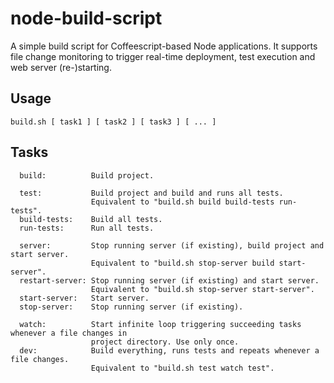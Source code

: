 node-build-script
=================

A simple build script for Coffeescript-based Node applications. It supports file
change monitoring to trigger real-time deployment, test execution and web server (re-)starting.

Usage
-----

    build.sh [ task1 ] [ task2 ] [ task3 ] [ ... ]

Tasks
-----

      build:          Build project.

      test:           Build project and build and runs all tests.
                      Equivalent to "build.sh build build-tests run-tests".
      build-tests:    Build all tests.
      run-tests:      Run all tests.

      server:         Stop running server (if existing), build project and start server.
                      Equivalent to "build.sh stop-server build start-server".
      restart-server: Stop running server (if existing) and start server.
                      Equivalent to "build.sh stop-server start-server".
      start-server:   Start server.
      stop-server:    Stop running server (if existing).

      watch:          Start infinite loop triggering succeeding tasks whenever a file changes in
                      project directory. Use only once.
      dev:            Build everything, runs tests and repeats whenever a file changes.
                      Equivalent to "build.sh test watch test".

